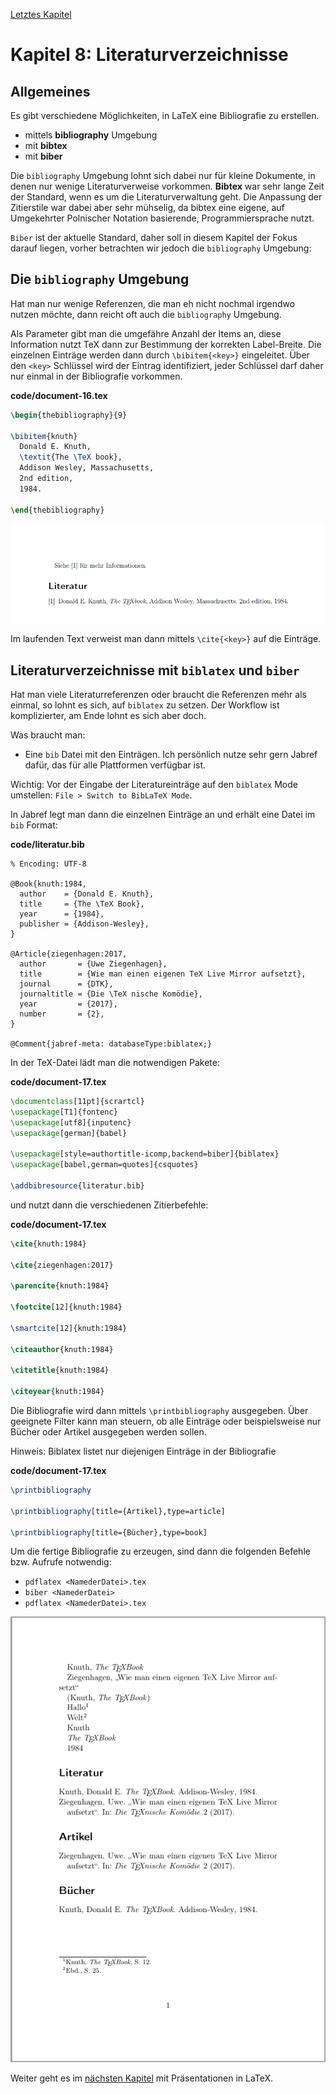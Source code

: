 [Letztes Kapitel](Kapitel7.md)

# Kapitel 8: Literaturverzeichnisse

## Allgemeines

Es gibt verschiedene Möglichkeiten, in LaTeX eine Bibliografie zu erstellen.

* mittels **bibliography** Umgebung
* mit **bibtex**
* mit **biber**

Die ``bibliography`` Umgebung lohnt sich dabei nur für kleine Dokumente, in denen nur wenige Literaturverweise vorkommen. **Bibtex** war sehr lange Zeit der Standard, wenn es um die Literaturverwaltung geht. Die Anpassung der Zitierstile war dabei aber sehr mühselig, da bibtex eine eigene, auf Umgekehrter Polnischer Notation basierende, Programmiersprache nutzt.

``Biber`` ist der aktuelle Standard, daher soll in diesem Kapitel der Fokus darauf liegen, vorher betrachten wir jedoch die ``bibliography`` Umgebung:

## Die ``bibliography`` Umgebung

Hat man nur wenige Referenzen, die man eh nicht nochmal irgendwo nutzen möchte, dann reicht oft auch die ``bibliography`` Umgebung.

Als Parameter gibt man die umgefähre Anzahl der Items an, diese Information nutzt TeX dann zur Bestimmung der korrekten Label-Breite. Die einzelnen Einträge werden dann durch ``\bibitem{<key>}`` eingeleitet. Über den ``<key>`` Schlüssel wird der Eintrag identifiziert, jeder Schlüssel darf daher nur einmal in der Bibliografie vorkommen.

**code/document-16.tex**

```latex
\begin{thebibliography}{9}

\bibitem{knuth}
  Donald E. Knuth,
  \textit{The \TeX book},
  Addison Wesley, Massachusetts,
  2nd edition,
  1984.

\end{thebibliography}
```

![document-16.png](code/document-16.png)

Im laufenden Text verweist man dann mittels ``\cite{<key>}`` auf die Einträge.

## Literaturverzeichnisse mit ``biblatex`` und ``biber``

Hat man viele Literaturreferenzen oder braucht die Referenzen mehr als einmal, so lohnt es sich, auf ``biblatex`` zu setzen. Der Workflow ist komplizierter, am Ende lohnt es sich aber doch.

Was braucht man:

* Eine ``bib`` Datei mit den Einträgen. Ich persönlich nutze sehr gern Jabref dafür, das für alle Plattformen verfügbar ist. 

Wichtig: Vor der Eingabe der Literatureinträge auf den ``biblatex`` Mode umstellen: ``File > Switch to BibLaTeX Mode``.

In Jabref legt man dann die einzelnen Einträge an und erhält eine Datei im ``bib`` Format:

**code/literatur.bib**

```
% Encoding: UTF-8

@Book{knuth:1984,
  author    = {Donald E. Knuth},
  title     = {The \TeX Book},
  year      = {1984},
  publisher = {Addison-Wesley},
}

@Article{ziegenhagen:2017,
  author       = {Uwe Ziegenhagen},
  title        = {Wie man einen eigenen TeX Live Mirror aufsetzt},
  journal      = {DTK},
  journaltitle = {Die \TeX nische Komödie},
  year         = {2017},
  number       = {2},
}

@Comment{jabref-meta: databaseType:biblatex;}
```

In der TeX-Datei lädt man die notwendigen Pakete:

**code/document-17.tex**

```latex
\documentclass[11pt]{scrartcl}
\usepackage[T1]{fontenc}
\usepackage[utf8]{inputenc}
\usepackage[german]{babel}

\usepackage[style=authortitle-icomp,backend=biber]{biblatex}
\usepackage[babel,german=quotes]{csquotes}

\addbibresource{literatur.bib}

```

und nutzt dann die verschiedenen Zitierbefehle:

**code/document-17.tex**

```latex
\cite{knuth:1984}

\cite{ziegenhagen:2017}

\parencite{knuth:1984}

\footcite[12]{knuth:1984}

\smartcite[12]{knuth:1984}

\citeauthor{knuth:1984}

\citetitle{knuth:1984}

\citeyear{knuth:1984}
```

Die Bibliografie wird dann mittels ``\printbibliography`` ausgegeben. Über geeignete Filter kann man steuern, ob alle Einträge oder beispielsweise nur Bücher oder Artikel ausgegeben werden sollen.

Hinweis: Biblatex listet nur diejenigen Einträge in der Bibliografie 

**code/document-17.tex**

```latex
\printbibliography 

\printbibliography[title={Artikel},type=article]

\printbibliography[title={Bücher},type=book]
```

Um die fertige Bibliografie zu erzeugen, sind dann die folgenden Befehle bzw. Aufrufe notwendig:

* ``pdflatex <NamederDatei>.tex``
* ``biber <NamederDatei>``
* ``pdflatex <NamederDatei>.tex``

![document-17.png](code/document-17.png)

Weiter geht es im [nächsten Kapitel](Kapitel9.md) mit Präsentationen in LaTeX.
